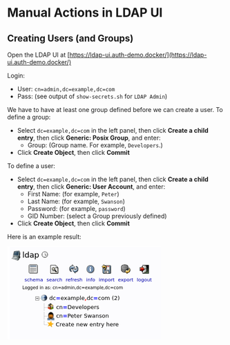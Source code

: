 # Manual Actions in LDAP UI

## Creating Users (and Groups)

Open the LDAP UI at [https://ldap-ui.auth-demo.docker/](https://ldap-ui.auth-demo.docker/)

Login:

* User: `cn=admin,dc=example,dc=com`
* Pass: (see output of `show-secrets.sh` for `LDAP Admin`)

We have to have at least one group defined before we can create a user.
To define a group:

* Select `dc=example,dc=com` in the left panel, then click **Create a child entry**,
  then click **Generic: Posix Group**, and enter:
    * Group: (Group name. For example, `Developers`.)
* Click **Create Object**, then click **Commit**

To define a user:

* Select `dc=example,dc=com` in the left panel, then click **Create a child entry**,
  then click **Generic: User Account**, and enter:
    * First Name: (for example, `Peter`)
    * Last Name: (for example, `Swanson`)
    * Password: (for example, `password`)
    * GID Number: (select a Group previously defined)
* Click **Create Object**, then click **Commit**

Here is an example result:

![](LDAP-UI-User-Group-Example.png)